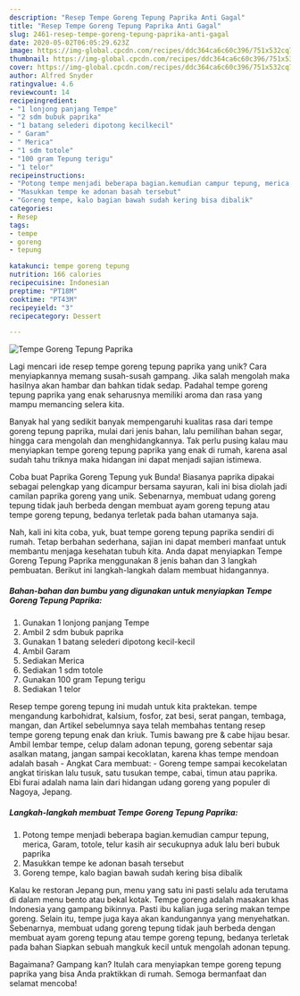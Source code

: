 ```yaml
---
description: "Resep Tempe Goreng Tepung Paprika Anti Gagal"
title: "Resep Tempe Goreng Tepung Paprika Anti Gagal"
slug: 2461-resep-tempe-goreng-tepung-paprika-anti-gagal
date: 2020-05-02T06:05:29.623Z
image: https://img-global.cpcdn.com/recipes/ddc364ca6c60c396/751x532cq70/tempe-goreng-tepung-paprika-foto-resep-utama.jpg
thumbnail: https://img-global.cpcdn.com/recipes/ddc364ca6c60c396/751x532cq70/tempe-goreng-tepung-paprika-foto-resep-utama.jpg
cover: https://img-global.cpcdn.com/recipes/ddc364ca6c60c396/751x532cq70/tempe-goreng-tepung-paprika-foto-resep-utama.jpg
author: Alfred Snyder
ratingvalue: 4.6
reviewcount: 14
recipeingredient:
- "1 lonjong panjang Tempe"
- "2 sdm bubuk paprika"
- "1 batang selederi dipotong kecilkecil"
- " Garam"
- " Merica"
- "1 sdm totole"
- "100 gram Tepung terigu"
- "1 telor"
recipeinstructions:
- "Potong tempe menjadi beberapa bagian.kemudian campur tepung, merica, Garam, totole, telur kasih air secukupnya aduk lalu beri bubuk paprika"
- "Masukkan tempe ke adonan basah tersebut"
- "Goreng tempe, kalo bagian bawah sudah kering bisa dibalik"
categories:
- Resep
tags:
- tempe
- goreng
- tepung

katakunci: tempe goreng tepung 
nutrition: 166 calories
recipecuisine: Indonesian
preptime: "PT18M"
cooktime: "PT43M"
recipeyield: "3"
recipecategory: Dessert

---
```



![Tempe Goreng Tepung Paprika](https://img-global.cpcdn.com/recipes/ddc364ca6c60c396/751x532cq70/tempe-goreng-tepung-paprika-foto-resep-utama.jpg)

Lagi mencari ide resep tempe goreng tepung paprika yang unik? Cara menyiapkannya memang susah-susah gampang. Jika salah mengolah maka hasilnya akan hambar dan bahkan tidak sedap. Padahal tempe goreng tepung paprika yang enak seharusnya memiliki aroma dan rasa yang mampu memancing selera kita.

Banyak hal yang sedikit banyak mempengaruhi kualitas rasa dari tempe goreng tepung paprika, mulai dari jenis bahan, lalu pemilihan bahan segar, hingga cara mengolah dan menghidangkannya. Tak perlu pusing kalau mau menyiapkan tempe goreng tepung paprika yang enak di rumah, karena asal sudah tahu triknya maka hidangan ini dapat menjadi sajian istimewa.

Coba buat Paprika Goreng Tepung yuk Bunda! Biasanya paprika dipakai sebagai pelengkap yang dicampur bersama sayuran, kali ini bisa diolah jadi camilan paprika goreng yang unik. Sebenarnya, membuat udang goreng tepung tidak jauh berbeda dengan membuat ayam goreng tepung atau tempe goreng tepung, bedanya terletak pada bahan utamanya saja.


Nah, kali ini kita coba, yuk, buat tempe goreng tepung paprika sendiri di rumah. Tetap berbahan sederhana, sajian ini dapat memberi manfaat untuk membantu menjaga kesehatan tubuh kita. Anda dapat menyiapkan Tempe Goreng Tepung Paprika menggunakan 8 jenis bahan dan 3 langkah pembuatan. Berikut ini langkah-langkah dalam membuat hidangannya.

<!--inarticleads1-->

##### Bahan-bahan dan bumbu yang digunakan untuk menyiapkan Tempe Goreng Tepung Paprika:

1. Gunakan 1 lonjong panjang Tempe
1. Ambil 2 sdm bubuk paprika
1. Gunakan 1 batang selederi dipotong kecil-kecil
1. Ambil  Garam
1. Sediakan  Merica
1. Sediakan 1 sdm totole
1. Gunakan 100 gram Tepung terigu
1. Sediakan 1 telor


Resep tempe goreng tepung ini mudah untuk kita praktekan. tempe mengandung karbohidrat, kalsium, fosfor, zat besi, serat pangan, tembaga, mangan, dan Artikel sebelumnya saya telah membahas tentang resep tempe goreng tepung enak dan kriuk. Tumis bawang pre &amp; cabe hijau besar. Ambil lembar tempe, celup dalam adonan tepung, goreng sebentar saja asalkan matang, jangan sampai kecoklatan, karena khas tempe mendoan adalah basah - Angkat Cara membuat: - Goreng tempe sampai kecokelatan angkat tiriskan lalu tusuk, satu tusukan tempe, cabai, timun atau paprika. Ebi furai adalah nama lain dari hidangan udang goreng yang populer di Nagoya, Jepang. 

<!--inarticleads2-->

##### Langkah-langkah membuat Tempe Goreng Tepung Paprika:

1. Potong tempe menjadi beberapa bagian.kemudian campur tepung, merica, Garam, totole, telur kasih air secukupnya aduk lalu beri bubuk paprika
1. Masukkan tempe ke adonan basah tersebut
1. Goreng tempe, kalo bagian bawah sudah kering bisa dibalik


Kalau ke restoran Jepang pun, menu yang satu ini pasti selalu ada terutama di dalam menu bento atau bekal kotak. Tempe goreng adalah masakan khas Indonesia yang gampang bikinnya. Pasti ibu kalian juga sering makan tempe goreng. Selain itu, tempe juga kaya akan kandungannya yang menyehatkan. Sebenarnya, membuat udang goreng tepung tidak jauh berbeda dengan membuat ayam goreng tepung atau tempe goreng tepung, bedanya terletak pada bahan Siapkan sebuah mangkuk kecil untuk mengolah adonan tepung. 

Bagaimana? Gampang kan? Itulah cara menyiapkan tempe goreng tepung paprika yang bisa Anda praktikkan di rumah. Semoga bermanfaat dan selamat mencoba!
